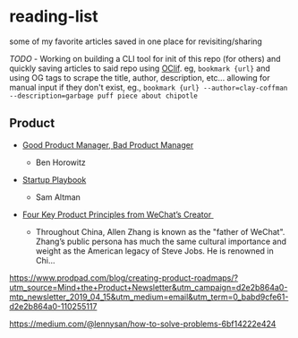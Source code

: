 # reading-list
some of my favorite articles saved in one place for revisiting/sharing

*TODO* - Working on building a CLI tool for init of this repo (for others) and quickly saving articles to said repo using [OClif](https://oclif.io/). eg, `bookmark {url}` and using OG tags to scrape the title, author, description, etc... allowing for manual input if they don't exist, eg., `bookmark {url} --author=clay-coffman --description=garbage puff piece about chipotle`

## Product
* [Good Product Manager, Bad Product Manager](https://s3-eu-west-1.amazonaws.com/uploads-eu.hipchat.com/47780/705565/8wXMsUrlRDHukuc/Good%20Product%20Manager%2C%20Bad%20Product%20Manager%20-%20Ben%20Horowitz.pdf)
  - Ben Horowitz
* [Startup Playbook](https://playbook.samaltman.com/)
  - Sam Altman

* [Four Key Product Principles from WeChat’s Creator ](https://a16z.com/2019/02/05/allen-zhang-wechat-product-principles/)
  - Throughout China, Allen Zhang is known as the "father of WeChat". Zhang’s public persona has much the same cultural importance and weight as the American legacy of Steve Jobs. He is renowned in Chi…

https://www.prodpad.com/blog/creating-product-roadmaps/?utm_source=Mind+the+Product+Newsletter&utm_campaign=d2e2b864a0-mtp_newsletter_2019_04_15&utm_medium=email&utm_term=0_babd9cfe61-d2e2b864a0-110255117

https://medium.com/@lennysan/how-to-solve-problems-6bf14222e424
